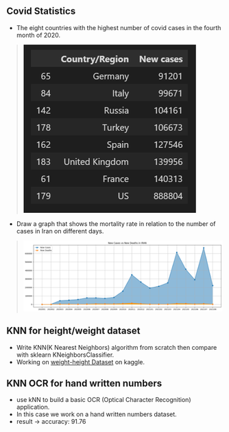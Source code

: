 ## Covid Statistics
- The eight countries with the highest number of covid cases in the fourth month of 2020.
> ![countries](output1.PNG)

- Draw a graph that shows the mortality rate in relation to the number of cases in Iran on different days.
> ![new cases vs new deaths in iran](output.png)

## KNN for height/weight dataset
- Write KNN(K Nearest Neighbors) algorithm from scratch then compare with sklearn KNeighborsClassifier.
- Working on <a href='https://www.kaggle.com/mustafaali96/weight-height'>weight-height Dataset</a> on kaggle.


## KNN OCR for hand written numbers
- use kNN to build a basic OCR (Optical Character Recognition) application.
- In this case we work on a hand written numbers dataset.
- result ->  accuracy: 91.76